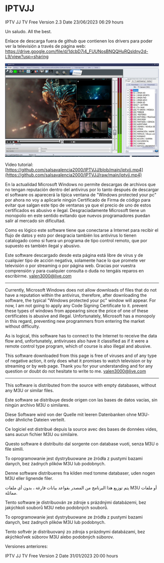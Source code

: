 # IPTVJJ
IPTV JJ TV Free    Version 2.3  Date 23/06/2023  06:29 hours


Un saludo.
All the best.

Enlace de descarga fuera de github que contienen los drivers para poder ver la televisión a través de página web:
https://drive.google.com/file/d/1dcbD7i4_FUUNosBNQQHuRQsldny2d-L9/view?usp=sharing


![](https://github.com/salsavalencia2000/IPTVJJ/blob/main/IptvJJ1.jpg)

Video tutorial: 
[https://github.com/salsavalencia2000/IPTVJJ/blob/main/iptvjj.mp4](https://github.com/salsavalencia2000/IPTVJJ/raw/main/iptvjj.mp4)


En la actualidad Microsoft Windows no permite descargas de archivos que no tengan reputación dentro del antivirus por lo tanto después de descargar el software os aparecerá la típica ventana de "Windows protected your pc" por ahora no voy a aplicarle ningún Certificado de Firma de código para evitar que salgan este tipo de ventanas ya que el precio de uno de estos certificados es abusivo e ilegal. Desgraciadamente Microsoft tiene un monopolio en este sentido evitando que nuevos programadores puedan salir al mercado sin dificultad.

Como es lógico este software tiene que conectarse a Internet para recibir el flujo de datos y esto por desgracia también los antivirus lo tienen catalogado como si fuera un programa de tipo control remoto, que por supuesto es también ilegal y abusivo.
 
Este software descargado desde esta página está libre de virus y de cualquier tipo de acción negativa, solamente hace lo que promete ver televisión o por streaming o por página web.
Gracias por vuestra comprensión y para cualquier consulta o duda no tengáis reparos en escribirme.
valen3000@live.com

-----------------------------------------------------------------------------------------------------

Currently, Microsoft Windows does not allow downloads of files that do not have a reputation within the antivirus, therefore, after downloading the software, the typical "Windows protected your pc" window will appear. For now, I am not going to apply any Code Signing Certificate to it. prevent these types of windows from appearing since the price of one of these certificates is abusive and illegal. Unfortunately, Microsoft has a monopoly in this regard, preventing new programmers from entering the market without difficulty.

As is logical, this software has to connect to the Internet to receive the data flow and, unfortunately, antiviruses also have it classified as if it were a remote control type program, which of course is also illegal and abusive.
 
This software downloaded from this page is free of viruses and of any type of negative action, it only does what it promises to watch television or by streaming or by web page.
Thank you for your understanding and for any question or doubt do not hesitate to write to me.
valen3000@live.com


-----------------------------------------------------------------------------------------------------


This software is distributed from the source with empty databases, without any M3U or similar files.

Este software se distribuye desde origen con las bases de datos vacías, sin ningún archivo M3U o similares.

Diese Software wird von der Quelle mit leeren Datenbanken ohne M3U- oder ähnliche Dateien verteilt.

Ce logiciel est distribué depuis la source avec des bases de données vides, sans aucun fichier M3U ou similaire.

Questo software è distribuito dal sorgente con database vuoti, senza M3U o file simili.

To oprogramowanie jest dystrybuowane ze źródła z pustymi bazami danych, bez żadnych plików M3U lub podobnych.

Denne software distribueres fra kilden med tomme databaser, uden nogen M3U eller lignende filer.

يتم توزيع هذا البرنامج من المصدر بقواعد بيانات فارغة ، بدون أي ملفات M3U أو ملفات مماثلة.

Tento software je distribuován ze zdroje s prázdnými databázemi, bez jakýchkoli souborů M3U nebo podobných souborů.

To oprogramowanie jest dystrybuowane ze źródła z pustymi bazami danych, bez żadnych plików M3U lub podobnych.

Tento softvér je distribuovaný zo zdroja s prázdnymi databázami, bez akýchkoľvek súborov M3U alebo podobných súborov.



Versiones anteriores:  

IPTV JJ TV Free    Version 2  Date 31/01/2023  20:00 hours
